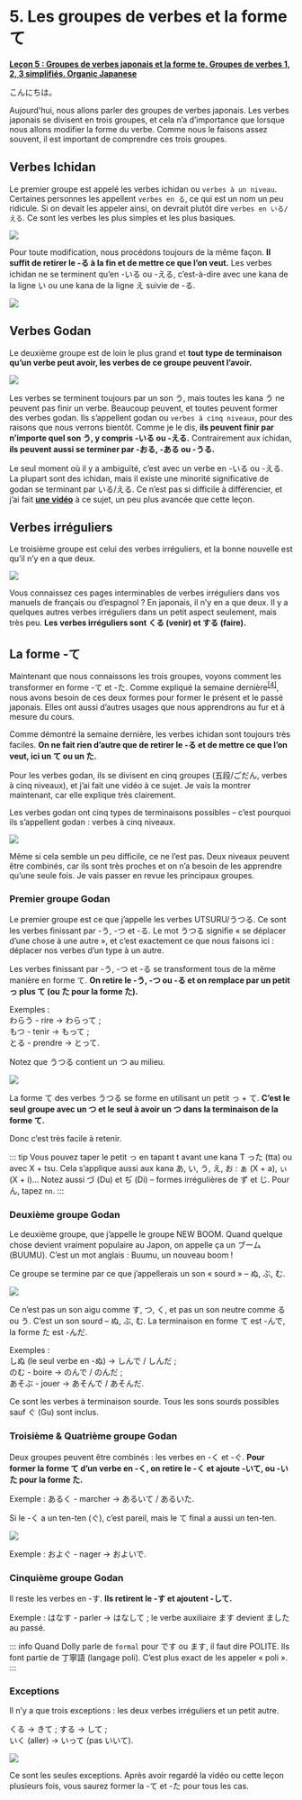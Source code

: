 # **5. Les groupes de verbes et la forme て**

[**Leçon 5 : Groupes de verbes japonais et la forme te. Groupes de verbes 1, 2, 3 simplifiés. Organic Japanese**](https://www.youtube.com/watch?v=GzEVLMDC8nw&list=PLg9uYxuZf8x_A-vcqqyOFZu06WlhnypWj&index=5)

こんにちは。

Aujourd'hui, nous allons parler des groupes de verbes japonais. Les verbes japonais se divisent en trois groupes, et cela n’a d’importance que lorsque nous allons modifier la forme du verbe. Comme nous le faisons assez souvent, il est important de comprendre ces trois groupes.

## Verbes Ichidan

Le premier groupe est appelé les verbes ichidan ou `verbes à un niveau`. Certaines personnes les appellent `verbes en る`, ce qui est un nom un peu ridicule. Si on devait les appeler ainsi, on devrait plutôt dire `verbes en いる/える`. Ce sont les verbes les plus simples et les plus basiques.

![](../media/image537.webp)

Pour toute modification, nous procédons toujours de la même façon. **Il suffit de retirer le -る à la fin et de mettre ce que l’on veut.** Les verbes ichidan ne se terminent qu’en -いる ou -える, c’est-à-dire avec une kana de la ligne い ou une kana de la ligne え suivie de -る.

![](../media/image910.webp)

## Verbes Godan

Le deuxième groupe est de loin le plus grand et **tout type de terminaison qu’un verbe peut avoir, les verbes de ce groupe peuvent l’avoir.**

![](../media/image300.webp)

Les verbes se terminent toujours par un son う, mais toutes les kana う ne peuvent pas finir un verbe. Beaucoup peuvent, et toutes peuvent former des verbes godan. Ils s’appellent godan ou `verbes à cinq niveaux`, pour des raisons que nous verrons bientôt. Comme je le dis, **ils peuvent finir par n’importe quel son う, y compris -いる ou -える.** Contrairement aux ichidan, **ils peuvent aussi se terminer par -おる, -ある ou -うる.**

Le seul moment où il y a ambiguïté, c’est avec un verbe en -いる ou -える. La plupart sont des ichidan, mais il existe une minorité significative de godan se terminant par いる/える. Ce n’est pas si difficile à différencier, et j’ai fait [**une vidéo**](https://www.youtube.com/watch?v=VDmaSJ4s6Qo) à ce sujet, un peu plus avancée que cette leçon.

## Verbes irréguliers

Le troisième groupe est celui des verbes irréguliers, et la bonne nouvelle est qu’il n’y en a que deux.

![](../media/image565.webp)

Vous connaissez ces pages interminables de verbes irréguliers dans vos manuels de français ou d’espagnol ? En japonais, il n’y en a que deux. Il y a quelques autres verbes irréguliers dans un petit aspect seulement, mais très peu. **Les verbes irréguliers sont くる (venir) et する (faire).**

## La forme -て

Maintenant que nous connaissons les trois groupes, voyons comment les transformer en forme -て et -た. Comme expliqué la semaine dernière<sup>[[4]](./4-japanese-verb-tenses.md)</sup>, nous avons besoin de ces deux formes pour former le présent et le passé japonais. Elles ont aussi d’autres usages que nous apprendrons au fur et à mesure du cours.

Comme démontré la semaine dernière, les verbes ichidan sont toujours très faciles. **On ne fait rien d’autre que de retirer le -る et de mettre ce que l’on veut, ici un て ou un た.**

Pour les verbes godan, ils se divisent en cinq groupes (五段/ごだん, verbes à cinq niveaux), et j’ai fait une vidéo à ce sujet. Je vais la montrer maintenant, car elle explique très clairement.

Les verbes godan ont cinq types de terminaisons possibles – c’est pourquoi ils s’appellent godan : verbes à cinq niveaux.

![](../media/image897.webp)

Même si cela semble un peu difficile, ce ne l’est pas. Deux niveaux peuvent être combinés, car ils sont très proches et on n’a besoin de les apprendre qu’une seule fois. Je vais passer en revue les principaux groupes.

### Premier groupe Godan

Le premier groupe est ce que j’appelle les verbes UTSURU/うつる. Ce sont les verbes finissant par -う, -つ et -る. Le mot うつる signifie « se déplacer d’une chose à une autre », et c’est exactement ce que nous faisons ici : déplacer nos verbes d’un type à un autre.

Les verbes finissant par -う, -つ et -る se transforment tous de la même manière en forme て. **On retire le -う, -つ ou -る et on remplace par un petit っ plus て (ou た pour la forme た).**

Exemples :  
わらう - rire → わらって ;  
もつ - tenir → もって ;  
とる - prendre → とって.

Notez que うつる contient un つ au milieu.

![](../media/image994.webp)

La forme て des verbes うつる se forme en utilisant un petit っ + て. **C’est le seul groupe avec un つ et le seul à avoir un つ dans la terminaison de la forme て.**  

Donc c’est très facile à retenir.

::: tip
Vous pouvez taper le petit っ en tapant t avant une kana T った (tta) ou avec X + tsu. Cela s’applique aussi aux kana あ, い, う, え, お : ぁ (X + a), ぃ (X + i)... Notez aussi づ (Du) et ぢ (Di) – formes irrégulières de ず et じ. Pour ん, tapez `nn`.
:::

### Deuxième groupe Godan

Le deuxième groupe, que j’appelle le groupe NEW BOOM. Quand quelque chose devient vraiment populaire au Japon, on appelle ça un ブーム (BUUMU). C’est un mot anglais : Buumu, un nouveau boom !

Ce groupe se termine par ce que j’appellerais un son « sourd » – ぬ, ぶ, む.

![](../media/image35.webp)

Ce n’est pas un son aigu comme す, つ, く, et pas un son neutre comme る ou う. C’est un son sourd – ぬ, ぶ, む. La terminaison en forme て est -んで, la forme た est -んだ.

Exemples :  
しぬ (le seul verbe en -ぬ) → しんで / しんだ ;  
のむ - boire → のんで / のんだ ;  
あそぶ - jouer → あそんで / あそんだ.

Ce sont les verbes à terminaison sourde. Tous les sons sourds possibles sauf ぐ (Gu) sont inclus.

### Troisième & Quatrième groupe Godan

Deux groupes peuvent être combinés : les verbes en -く et -ぐ. **Pour former la forme て d’un verbe en -く, on retire le -く et ajoute -いて, ou -いた pour la forme た.**

Exemple : あるく - marcher → あるいて / あるいた.

Si le -く a un ten-ten (ぐ), c’est pareil, mais le て final a aussi un ten-ten.

![](../media/image459.webp)

Exemple : およぐ - nager → およいで.

### Cinquième groupe Godan

Il reste les verbes en -す. **Ils retirent le -す et ajoutent -して.**

Exemple : はなす - parler → はなして ; le verbe auxiliaire ます devient ました au passé.

::: info
Quand Dolly parle de `formal` pour です ou ます, il faut dire POLITE. Ils font partie de 丁寧語 (langage poli). C’est plus exact de les appeler « poli ».
:::

### Exceptions

Il n’y a que trois exceptions : les deux verbes irréguliers et un petit autre.

くる → きて ; する → して ;  
いく (aller) → いって (pas いいて).

![](../media/image1057.webp)

Ce sont les seules exceptions. Après avoir regardé la vidéo ou cette leçon plusieurs fois, vous saurez former la -て et -た pour tous les cas.